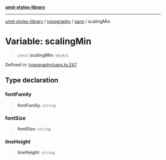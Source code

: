 [**umd-styles-library**](../../../../README.md)

***

[umd-styles-library](../../../../modules.md) / [typography](../../../README.md) / [sans](../README.md) / scalingMin

# Variable: scalingMin

> `const` **scalingMin**: `object`

Defined in: [typography/sans.ts:247](https://github.com/UMD-Digital/design-system/blob/8c958a0419ab79ba8bcba0aabd12f79a69ac5834/packages/styles/source/typography/sans.ts#L247)

## Type declaration

### fontFamily

> **fontFamily**: `string`

### fontSize

> **fontSize**: `string`

### lineHeight

> **lineHeight**: `string`
